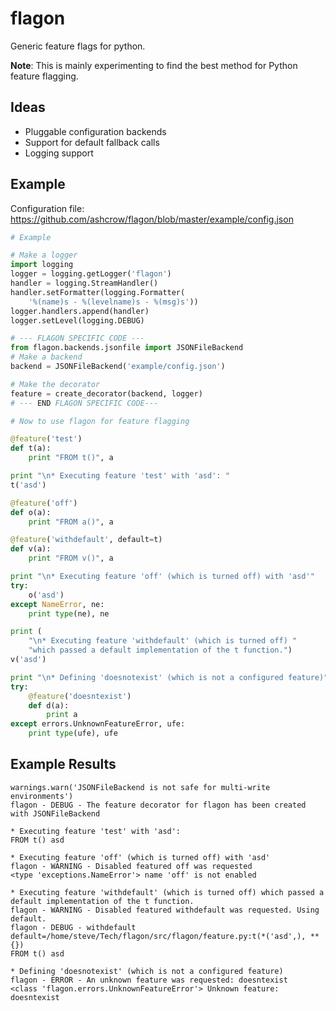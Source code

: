 flagon
======

Generic feature flags for python.

**Note**: This is mainly experimenting to find the best method for Python feature flagging.


Ideas
-----
* Pluggable configuration backends
* Support for default fallback calls
* Logging support


Example
-------
Configuration file: https://github.com/ashcrow/flagon/blob/master/example/config.json


```python
# Example

# Make a logger
import logging
logger = logging.getLogger('flagon')
handler = logging.StreamHandler()
handler.setFormatter(logging.Formatter(
    '%(name)s - %(levelname)s - %(msg)s'))
logger.handlers.append(handler)
logger.setLevel(logging.DEBUG)

# --- FLAGON SPECIFIC CODE ---
from flagon.backends.jsonfile import JSONFileBackend
# Make a backend
backend = JSONFileBackend('example/config.json')

# Make the decorator
feature = create_decorator(backend, logger)
# --- END FLAGON SPECIFIC CODE---

# Now to use flagon for feature flagging

@feature('test')
def t(a):
    print "FROM t()", a

print "\n* Executing feature 'test' with 'asd': "
t('asd')

@feature('off')
def o(a):
    print "FROM a()", a

@feature('withdefault', default=t)
def v(a):
    print "FROM v()", a

print "\n* Executing feature 'off' (which is turned off) with 'asd'"
try:
    o('asd')
except NameError, ne:
    print type(ne), ne

print (
    "\n* Executing feature 'withdefault' (which is turned off) "
    "which passed a default implementation of the t function.")
v('asd')

print "\n* Defining 'doesnotexist' (which is not a configured feature)"
try:
    @feature('doesntexist')
    def d(a):
        print a
except errors.UnknownFeatureError, ufe:
    print type(ufe), ufe

```

Example Results
---------------

```
warnings.warn('JSONFileBackend is not safe for multi-write environments')
flagon - DEBUG - The feature decorator for flagon has been created with JSONFileBackend

* Executing feature 'test' with 'asd':
FROM t() asd

* Executing feature 'off' (which is turned off) with 'asd'
flagon - WARNING - Disabled featured off was requested
<type 'exceptions.NameError'> name 'off' is not enabled

* Executing feature 'withdefault' (which is turned off) which passed a default implementation of the t function.
flagon - WARNING - Disabled featured withdefault was requested. Using default.
flagon - DEBUG - withdefault default=/home/steve/Tech/flagon/src/flagon/feature.py:t(*('asd',), **{})
FROM t() asd

* Defining 'doesnotexist' (which is not a configured feature)
flagon - ERROR - An unknown feature was requested: doesntexist
<class 'flagon.errors.UnknownFeatureError'> Unknown feature: doesntexist
```
